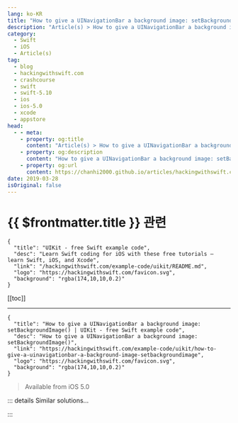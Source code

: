 ```yaml
---
lang: ko-KR
title: "How to give a UINavigationBar a background image: setBackgroundImage()"
description: "Article(s) > How to give a UINavigationBar a background image: setBackgroundImage()"
category:
  - Swift
  - iOS
  - Article(s)
tag: 
  - blog
  - hackingwithswift.com
  - crashcourse
  - swift
  - swift-5.10
  - ios
  - ios-5.0
  - xcode
  - appstore
head:
  - - meta:
    - property: og:title
      content: "Article(s) > How to give a UINavigationBar a background image: setBackgroundImage()"
    - property: og:description
      content: "How to give a UINavigationBar a background image: setBackgroundImage()"
    - property: og:url
      content: https://chanhi2000.github.io/articles/hackingwithswift.com/example-code/uikit/how-to-give-a-uinavigationbar-a-background-image-setbackgroundimage.html
date: 2019-03-28
isOriginal: false
---
```


# {{ $frontmatter.title }} 관련

```component VPCard
{
  "title": "UIKit - free Swift example code",
  "desc": "Learn Swift coding for iOS with these free tutorials – learn Swift, iOS, and Xcode",
  "link": "/hackingwithswift.com/example-code/uikit/README.md",
  "logo": "https://hackingwithswift.com/favicon.svg",
  "background": "rgba(174,10,10,0.2)"
}
```

[[toc]]

---

```component VPCard
{
  "title": "How to give a UINavigationBar a background image: setBackgroundImage() | UIKit - free Swift example code",
  "desc": "How to give a UINavigationBar a background image: setBackgroundImage()",
  "link": "https://hackingwithswift.com/example-code/uikit/how-to-give-a-uinavigationbar-a-background-image-setbackgroundimage",
  "logo": "https://hackingwithswift.com/favicon.svg",
  "background": "rgba(174,10,10,0.2)"
}
```

> Available from iOS 5.0

<!-- TODO: 작성 -->

<!--
You can call `setBackgroundImage()` on any navigation bar, providing an image to use and the bar metrics you want it to affect, and you're done. Bar metrics left you specify what sizes of bars you want to change: should this by all bars, just phone-sized bars, or just phone-sized bars on landscape?

Here's an example that changes the navigation bar background image to a file called "navbar-background.png" (you'll want to change that!) across all device sizes:

```swift
let img = UIImage(named: "navbar-background")
navigationController?.navigationBar.setBackgroundImage(img, for: .default)
```

-->

::: details Similar solutions…

<!--
/example-code/uikit/how-to-give-a-uistackview-a-background-color">How to give a UIStackView a background color 
/example-code/uikit/how-to-style-the-font-in-a-uinavigationbars-title">How to style the font in a UINavigationBar's title 
/example-code/uikit/how-to-set-a-custom-title-view-in-a-uinavigationbar">How to set a custom title view in a UINavigationBar 
/quick-start/swiftui/how-to-give-a-view-a-custom-frame">How to give a view a custom frame 
/example-code/uikit/how-to-give-uitableviewcells-a-selected-color-other-than-gray">How to give UITableViewCells a selected color other than gray</a>
-->

:::

